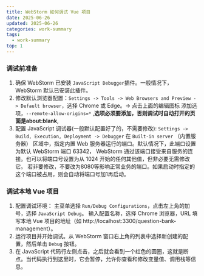```yaml
---
title: WebStorm 如何调试 Vue 项目
date: 2025-06-26
updated: 2025-06-26
categories: work-summary
tags:
  - work-summary
top: 1
---
```


### 调试前准备
1. 确保 WebStorm 已安装 `JavaScript Debugger`插件。一般情况下，WebStorm 默认已安装此插件。
2. 修改默认浏览器配置：`Settings -> Tools -> Web Browsers and Preview -> Default browser`，选择 Chrome 或 Edge。-> 点击上面的编辑图标
添加选项，`--remote-allow-origins=*` ,**选项必须要添加，否则调试时自动打开的页面是about:blank**,
3. 配置 JavaScript 调试器(一般默认配置好了的，不需要修改): `Settings -> Build, Execution, Deployment -> Debugger`
在 `Built-in server` （内置服务器） 区域中，指定内置 Web 服务器运行的端口。默认情况下，此端口设置为默认 WebStorm 端口 63342，
WebStorm 通过该端口接受来自服务的连接。也可以将端口号设置为从 1024 开始的任何其他值，但非必要无需修改它。
若非要修改，不要改为8080等影响正常业务的端口。如果启动时指定的这个端口被占用，则会自动将端口号加1再启动。

### 调试本地 Vue 项目
1. 配置调试环境： 主菜单选择 `Run/Debug Configurations`，点击左上角的加号，选择 `JavaScript Debug`。
输入配置名称，选择 Chrome 浏览器，URL 填写本地 Vue 项目的地址（如 http://localhost:3300/question-bank-management）。
2. 运行项目并开始调试。从 WebStorm 窗口右上角的列表中选择新创建的配置，然后单击 `Debug` 按钮。
3. 在 JavaScript 代码行左侧点击，之后就会看到一个红色的圆圈，这就是断点。当代码执行到这里时，它会暂停，允许你查看和修改变量值、调用栈等信息。
